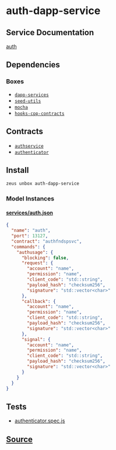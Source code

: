 
auth-dapp-service
====================






## Service Documentation
[auth](../../services/auth/auth-service.md)
## Dependencies
### Boxes
* [`dapp-services`](dapp-services.md)
* [`seed-utils`](seed-utils.md)
* [`mocha`](mocha.md)
* [`hooks-cpp-contracts`](hooks-cpp-contracts.md)



## Contracts
* [`authservice`](https://github.com/liquidapps-io/zeus-sdk/tree/master/boxes/groups/services/auth-dapp-service/contracts/eos/dappservices/_auth_impl.hpp)
* [`authenticator`](https://github.com/liquidapps-io/zeus-sdk/tree/master/boxes/groups/services/auth-dapp-service/contracts/eos/authenticator)
## Install
```bash
zeus unbox auth-dapp-service
```










### Model Instances
#### [services/auth.json](https://github.com/liquidapps-io/zeus-sdk/tree/master/boxes/groups/services/auth-dapp-service/models/dapp-services/auth.json)
```json
{
  "name": "auth",
  "port": 13127,
  "contract": "authfndspsvc",
  "commands": {
    "authusage": {
      "blocking": false,
      "request": {
        "account": "name",
        "permission": "name",
        "client_code": "std::string",
        "payload_hash": "checksum256",
        "signature": "std::vector<char>"
      },
      "callback": {
        "account": "name",
        "permission": "name",
        "client_code": "std::string",
        "payload_hash": "checksum256",
        "signature": "std::vector<char>"
      },
      "signal": {
        "account": "name",
        "permission": "name",
        "client_code": "std::string",
        "payload_hash": "checksum256",
        "signature": "std::vector<char>"
      }
    }
  }
}
```
## Tests 
* [authenticator.spec.js](undefined/test/authenticator.spec.js)
## [Source](https://github.com/liquidapps-io/zeus-sdk/tree/master/boxes/groups/services/auth-dapp-service)